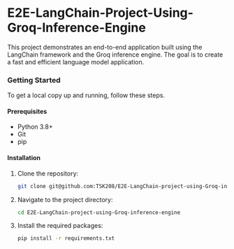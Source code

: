 # E2E-LangChain-Project-Using-Groq-Inference-Engine

This project demonstrates an end-to-end application built using the LangChain framework and the Groq inference engine. The goal is to create a fast and efficient language model application.

### Getting Started

To get a local copy up and running, follow these steps.

#### Prerequisites

* Python 3.8+
* Git
* pip

#### Installation

1.  Clone the repository:
    ```sh
    git clone git@github.com:TSK208/E2E-LangChain-project-using-Groq-inference-engine.git
    ```
2.  Navigate to the project directory:
    ```sh
    cd E2E-LangChain-project-using-Groq-inference-engine
    ```
3.  Install the required packages:
    ```sh
    pip install -r requirements.txt
    ```
